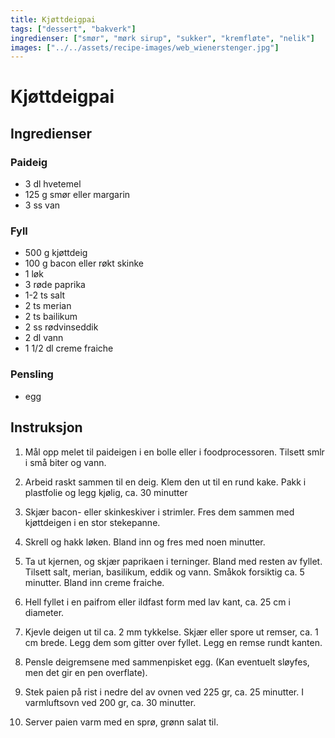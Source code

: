 ```yaml
---
title: Kjøttdeigpai
tags: ["dessert", "bakverk"]
ingredienser: ["smør", "mørk sirup", "sukker", "kremfløte", "nelik"]
images: ["../../assets/recipe-images/web_wienerstenger.jpg"]
---
```


# Kjøttdeigpai

## Ingredienser

### Paideig

- 3 dl hvetemel
- 125 g smør eller margarin
- 3 ss van

### Fyll

- 500 g kjøttdeig
- 100 g bacon eller røkt skinke
- 1 løk
- 3 røde paprika
- 1-2 ts salt
- 2 ts merian
- 2 ts bailikum
- 2 ss rødvinseddik
- 2 dl vann
- 1 1/2 dl creme fraiche

### Pensling

- egg

## Instruksjon

1. Mål opp melet til paideigen i en bolle eller i foodprocessoren. Tilsett smlr i små biter og vann.

2. Arbeid raskt sammen til en deig. Klem den ut til en rund kake. Pakk i plastfolie og legg kjølig, ca. 30 minutter

3. Skjær bacon- eller skinkeskiver i strimler. Fres dem sammen med kjøttdeigen i en stor stekepanne.

4. Skrell og hakk løken. Bland inn og fres med noen minutter.

5. Ta ut kjernen, og skjær paprikaen i terninger. Bland med resten av fyllet. Tilsett salt, merian, basilikum, eddik og vann. Småkok forsiktig ca. 5 minutter. Bland inn creme fraiche.

6. Hell fyllet i en paifrom eller ildfast form med lav kant, ca. 25 cm i diameter.

7. Kjevle deigen ut til ca. 2 mm tykkelse. Skjær eller spore ut remser, ca. 1 cm brede. Legg dem som gitter over fyllet. Legg en remse rundt kanten.

8. Pensle deigremsene med sammenpisket egg. (Kan eventuelt sløyfes, men det gir en pen overflate).

9. Stek paien på rist i nedre del av ovnen ved 225 gr, ca. 25 minutter. I varmluftsovn ved 200 gr, ca. 30 minutter.

10. Server paien varm med en sprø, grønn salat til.
